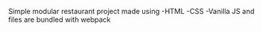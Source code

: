 Simple modular restaurant project made using
    -HTML
    -CSS
    -Vanilla JS
and files are bundled with webpack
